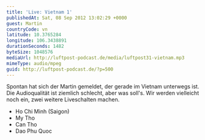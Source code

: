 ```yaml
---
title: 'Live: Vietnam 1'
publishedAt: Sat, 08 Sep 2012 13:02:29 +0000
guest: Martin
countryCode: vn
latitude: 10.3765284
longitude: 106.3438891
durationSeconds: 1482
byteSize: 1048576
mediaUrl: http://luftpost-podcast.de/media/luftpost31-vietnam.mp3
mimeType: audio/mpeg
guid: http://luftpost-podcast.de/?p=500
---
```


Spontan hat sich der Martin gemeldet, der gerade im Vietnam unterwegs ist. Die Audioqualität ist ziemlich schlecht, aber was soll's. Wir werden vielleicht noch ein, zwei weitere Liveschalten machen.
* Ho Chi Minh (Saigon)
* My Tho
* Can Tho
* Dao Phu Quoc
